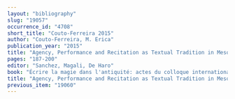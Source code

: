 ```yaml
---
layout: "bibliography"
slug: "19057"
occurrence_id: "4708"
short_title: "Couto-Ferreira 2015"
author: "Couto-Ferreira, M. Erica"
publication_year: "2015"
title: "Agency, Performance and Recitation as Textual Tradition in Mesopotamia. An Akkadian Text of the Late Babylonian Period to Make a Woman Conceive"
pages: "187-200"
editor: "Sanchez, Magali, De Haro"
book: "Écrire la magie dans l'antiquité: actes du colloque international, Liège, 13-15 octobre 2011, Collection Papyrologica Leodiensia 5 (Liège)"
title: "Agency, Performance and Recitation as Textual Tradition in Mesopotamia. An Akkadian Text of the Late Babylonian Period to Make a Woman Conceive"
previous_item: "19060"
---
```

